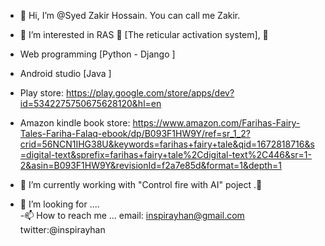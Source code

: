 - 👋 Hi, I’m @Syed Zakir Hossain. You can call me Zakir.
- 👀 I’m interested in RAS 💞️ [The reticular activation system], 💞️                            
- Web programming [Python - Django ] 
- Android studio [Java ]                                   
- Play store: https://play.google.com/store/apps/dev?id=5342275750675628120&hl=en

-  Amazon kindle book store: https://www.amazon.com/Farihas-Fairy-Tales-Fariha-Falaq-ebook/dp/B093F1HW9Y/ref=sr_1_2?crid=56NCN1IHG38U&keywords=farihas+fairy+tale&qid=1672818716&s=digital-text&sprefix=farihas+fairy+tale%2Cdigital-text%2C446&sr=1-2&asin=B093F1HW9Y&revisionId=f2a7e85d&format=1&depth=1
- 🌱 I’m currently working with "Control fire with AI" poject .💞️
-  💞️ I’m looking for ....   
 -📫 How to reach me ...
         email: inspirayhan@gmail.com 
         twitter:@inspirayhan                           

<!---
SyedZakirHossain/SyedZakirHossain is a ✨ special ✨ repository .
--->
